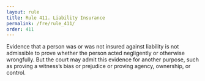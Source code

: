 ```yaml
---
layout: rule
title: Rule 411. Liability Insurance
permalink: /fre/rule_411/
order: 411
---
```


Evidence that a person was or was not insured against liability is not admissible to prove whether the person acted negligently or otherwise wrongfully. But the court may admit this evidence for another purpose, such as proving a witness’s bias or prejudice or proving agency, ownership, or control.

